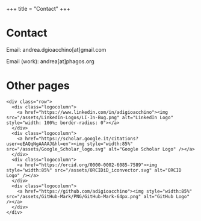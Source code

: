 +++
title = "Contact"
+++


# Contact

Email: andrea.dgioacchino[at]gmail.com

Email (work): andrea[at]phagos.org


# Other pages
~~~
<div class="row">
  <div class="logocolumn">
    <a href="https://www.linkedin.com/in/adigioacchino"><img src="/assets/LinkedIn-Logos/LI-In-Bug.png" alt="LinkedIn Logo" style="width: 100%; border-radius: 0"></a>
  </div>
  <div class="logocolumn">
    <a href="https://scholar.google.it/citations?user=eEAQqNgAAAAJ&hl=en"><img style="width:85%" src="/assets/Google_Scholar_logo.svg" alt="Google Scholar Logo" /></a>
  </div>
  <div class="logocolumn">
    <a href="https://orcid.org/0000-0002-6085-7589"><img style="width:85%" src="/assets/ORCIDiD_iconvector.svg" alt="ORCID Logo" /></a>
  </div>
  <div class="logocolumn">
    <a href="https://github.com/adigioacchino"><img style="width:85%" src="/assets/GitHub-Mark/PNG/GitHub-Mark-64px.png" alt="GitHub Logo" /></a>
  </div>
</div>
~~~

<!--
a  |  a
:-------------------------:|:-------------------------:
[![AA](/assets/LinkedIn-Logos/LI-In-Bug.png)](https://www.linkedin.com/in/adigioacchino/) | [![AA](/assets/LinkedIn-Logos/LI-In-Bug.png)](https://www.linkedin.com/in/adigioacchino/)
-->
